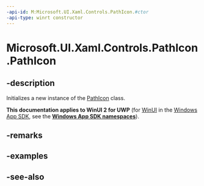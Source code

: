 ```yaml
---
-api-id: M:Microsoft.UI.Xaml.Controls.PathIcon.#ctor
-api-type: winrt constructor
---
```


<!-- Method syntax
public PathIcon()
-->

# Microsoft.UI.Xaml.Controls.PathIcon.PathIcon

## -description
Initializes a new instance of the [PathIcon](pathicon.md) class.

**This documentation applies to WinUI 2 for UWP** (for [WinUI](/windows/apps/winui/winui3/) in the [Windows App SDK](/windows/apps/windows-app-sdk/), see the **[Windows App SDK namespaces](/windows/windows-app-sdk/api/winrt/)**).

## -remarks

## -examples

## -see-also
